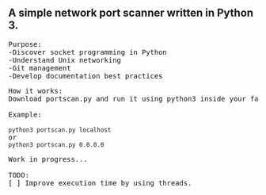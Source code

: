 <h2>A simple network port scanner written in Python 3.</h2>

<pre>
Purpose: 
-Discover socket programming in Python
-Understand Unix networking
-Git management
-Develop documentation best practices
</pre>

<pre>
How it works:
Download portscan.py and run it using python3 inside your favourite unix terminal.

Example:

<code>python3 portscan.py localhost</code>
or
<code>python3 portscan.py 0.0.0.0</code>
</pre>

<pre>
Work in progress...

TODO:
[ ] Improve execution time by using threads.
</pre>




